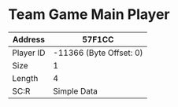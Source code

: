 
#  Team Game Main Player
Address   | 57F1CC
----------|-------------
Player ID | -11366 (Byte Offset: 0)
Size 	  | 1
Length 	  | 4
SC:R      | Simple Data


